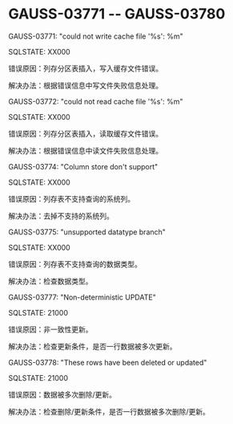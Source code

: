 # GAUSS-03771 -- GAUSS-03780<a name="ZH-CN_TOPIC_0302072986"></a>

GAUSS-03771: "could not write cache file '%s': %m"

SQLSTATE: XX000

错误原因：列存分区表插入，写入缓存文件错误。

解决办法：根据错误信息中写文件失败信息处理。

GAUSS-03772: "could not read cache file '%s': %m"

SQLSTATE: XX000

错误原因：列存分区表插入，读取缓存文件错误。

解决办法：根据错误信息中读文件失败信息处理。

GAUSS-03774: "Column store don't support"

SQLSTATE: XX000

错误原因：列存表不支持查询的系统列。

解决办法：去掉不支持的系统列。

GAUSS-03775: "unsupported datatype branch"

SQLSTATE: XX000

错误原因：列存表不支持查询的数据类型。

解决办法：检查数据类型。

GAUSS-03777: "Non-deterministic UPDATE"

SQLSTATE: 21000

错误原因：非一致性更新。

解决办法：检查更新条件，是否一行数据被多次更新。

GAUSS-03778: "These rows have been deleted or updated"

SQLSTATE: 21000

错误原因：数据被多次删除/更新。

解决办法：检查删除/更新条件，是否一行数据被多次删除/更新。

